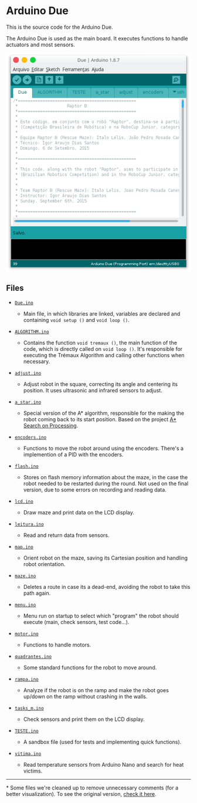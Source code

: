 # Arduino Due

This is the source code for the Arduino Due.

The Arduino Due is used as the main board. It executes functions to handle actuators and most sensors.

![Arduino IDE](../Assets/ArduinoIDE_Due.png)

## Files

- [``Due.ino``](Due.ino)
	- Main file, in which libraries are linked, variables are declared and containing ``void setup ()`` and ``void loop ()``.

- [``ALGORITHM.ino``](ALGORITHM.ino)
	- Contains the function ``void tremaux ()``, the main function of the code, which is directly called on ``void loop ()``. It's responsible for executing the Trémaux Algorithm and calling other functions when necessary.

- [``adjust.ino``](adjust.ino)
	- Adjust robot in the square, correcting its angle and centering its position. It uses ultrasonic and infrared sensors to adjust.

- [``a_star.ino``](a_star.ino)
	- Special version of the A* algorithm, responsible for the making the robot coming back to its start position. Based on the project [A* Search on Processing](https://github.com/italohdc/maze-solving).

- [``encoders.ino``](encoders.ino)
	- Functions to move the robot around using the encoders. There's a implemention of a PID with the encoders.

- [``flash.ino``](flash.ino)
	- Stores on flash memory information about the maze, in the case the robot needed to be restarted during the round. Not used on the final version, due to some errors on recording and reading data.

- [``lcd.ino``](lcd.ino)
	- Draw maze and print data on the LCD display.

- [``leitura.ino``](leitura.ino)
	- Read and return data from sensors.

- [``map.ino``](map.ino)
	- Orient robot on the maze, saving its Cartesian position and handling robot orientation.

- [``maze.ino``](maze.ino)
	- Deletes a route in case its a dead-end, avoiding the robot to take this path again.

- [``menu.ino``](menu.ino)
	- Menu run on startup to select which "program" the robot should execute (main, check sensors, test code...).

- [``motor.ino``](motor.ino)
	- Functions to handle motors.

- [``quadrantes.ino``](quadrantes.ino)
	- Some standard functions for the robot to move around.

- [``rampa.ino``](rampa.ino)
	- Analyze if the robot is on the ramp and make the robot goes up/down on the ramp without crashing in the walls.

- [``tasks_m.ino``](tasks_m.ino)
	- Check sensors and print them on the LCD display.

- [``TESTE.ino``](TESTE.ino)
	- A sandbox file (used for tests and implementing quick functions).

- [``vitima.ino``](vitima.ino)
	- Read temperature sensors from Arduino Nano and search for heat victims.

---

\* Some files we're cleaned up to remove unnecessary comments (for a better visualization). To see the original version, [check it here](https://github.com/italohdc/Raptor-B/tree/fbef40a7e1edeab37877cb6db84d7a86ed44b7b6/Due).